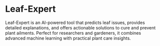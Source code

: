 # Leaf-Expert
Leaf-Expert is an AI-powered tool that predicts leaf issues, provides detailed explanations, and offers actionable solutions to cure and prevent plant ailments. Perfect for researchers and gardeners, it combines advanced machine learning with practical plant care insights.
